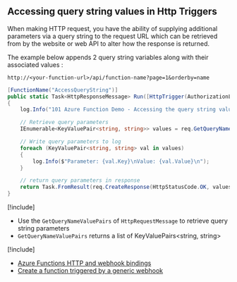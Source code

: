## Accessing query string values in Http Triggers

When making HTTP request, you have the ability of supplying additional parameters via a query string to the request URL which can be retrieved from by the website or web API to alter how the response is returned.

The example below appends 2 query string variables along with their associated values
:

   `http://<your-function-url>/api/function-name?page=1&orderby=name`

```csharp
[FunctionName("AccessQueryString")]
public static Task<HttpResponseMessage> Run([HttpTrigger(AuthorizationLevel.Anonymous, "GET")]HttpRequestMessage req, TraceWriter log)
{
    log.Info("101 Azure Function Demo - Accessing the query string values in HTTP Triggers");

    // Retrieve query parameters
    IEnumerable<KeyValuePair<string, string>> values = req.GetQueryNameValuePairs();

    // Write query parameters to log
    foreach (KeyValuePair<string, string> val in values)
    {
        log.Info($"Parameter: {val.Key}\nValue: {val.Value}\n");
    }

    // return query parameters in response
    return Task.FromResult(req.CreateResponse(HttpStatusCode.OK, values));
}

```

[!include[](../includes/takeaways-heading.md)]
* Use the `GetQueryNameValuePairs` of `HttpRequestMessage` to retrieve query string parameters
* `GetQueryNameValuePairs` returns a list of KeyValuePairs<string, string>

[!include[](../includes/read-more-heading.md)]
* [Azure Functions HTTP and webhook bindings](https://docs.microsoft.com/en-us/azure/azure-functions/functions-bindings-http-webhook)
*  [Create a function triggered by a generic webhook](https://docs.microsoft.com/en-us/azure/azure-functions/functions-create-generic-webhook-triggered-function)